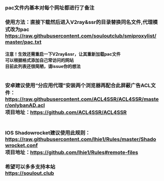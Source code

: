 ### pac文件内基本对每个网址都进行了备注
### 使用方法：直接下载然后进入V2ray&ssr的目录替换同名文件,代理模式改为pac<br>https://raw.githubusercontent.com/souloutclub/smiproxylist/master/pac.txt <br>

#### 注意！生效还需重启一下V2ray&ssr，让其重新加载pac文件<br>可以根据格式添加自己常访问的网站<br>目前此列表还很简陋，请issue你的想法<br><br>

### 安卓建议使用“分应用代理”安装两个浏览器再配合此屏蔽广告ACL文件：https://raw.githubusercontent.com/ACL4SSR/ACL4SSR/master/onlybanAD.acl<br>项目地址：https://github.com/ACL4SSR/ACL4SSR<br><br>
### IOS Shadowrocket建议使用此规则：https://raw.githubusercontent.com/lhie1/Rules/master/Shadowrocket.conf <br>项目地址：https://github.com/lhie1/Rules#remote-files

### 希望可以多多支持本站<br>https://soulout.club

